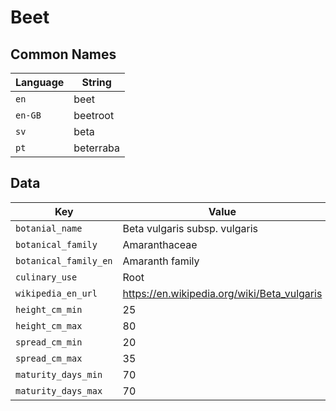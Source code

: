# Beet

## Common Names

Language|String
-|-
`en`|beet
`en-GB`|beetroot
`sv`|beta
`pt`|beterraba


## Data

Key|Value
-|-
`botanial_name`|Beta vulgaris subsp. vulgaris
`botanical_family`|Amaranthaceae
`botanical_family_en`|Amaranth family
`culinary_use`|Root
`wikipedia_en_url`|https://en.wikipedia.org/wiki/Beta_vulgaris
`height_cm_min`|25
`height_cm_max`|80
`spread_cm_min`|20
`spread_cm_max`|35
`maturity_days_min`|70
`maturity_days_max`|70


